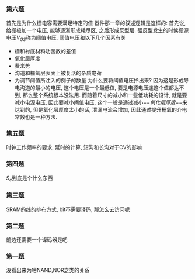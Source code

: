 ### 第六题
首先是为什么栅电容需要满足特定的值
器件那一章的叙述逻辑是这样的: 
首先说, 给栅极加一个电压, 能够逐渐形成耗尽区, 之后形成反型层. 强反型发生的时候栅源电压$V_{GS}$称为阈值电压. 
阈值电压和以下几个因素有关
- 栅和衬底材料功函数的差值
- 氧化层厚度
- 费米势
- 沟道和栅氧层表面上被复活的杂质电荷
- 为调节阈值所注入的例子的数量
为什么要将阈值电压拎出来? 因为这是形成导电沟道的最小的电压, 这个电压是一个最低值, 要是电源电压连这个值都达不到, 那么整个系统根本没法用. 而随着尺寸的减小和一些低功耗的设计, 就是要减小电源电压, 因此要减小阈值电压, 这个一般是通过减小==*氧化层厚度*==来达到的, 但是氧化层厚度太小的话, 泄漏电流会增加, 因此通过提升栅氧的介电常数也是一种方法. 
### 第五题
时钟工作频率的要求, 延时的计算, 短沟和长沟对于CV的影响
### 第四题
$S_{c}$到底是个什么东西
### 第三题
SRAM的线的排布方式, bit不需要译码, 那怎么去访问呢
### 第二题
前边还需要一个译码器是吧
### 第一题
没看出来为啥NAND,NOR之类的关系